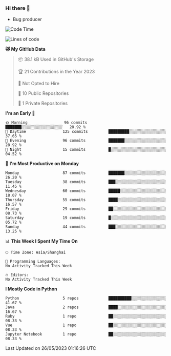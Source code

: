 ### Hi there 👋
* Bug producer
<!--START_SECTION:waka-->
![Code Time](http://img.shields.io/badge/Code%20Time-906%20hrs%2047%20mins-blue)

![Lines of code](https://img.shields.io/badge/From%20Hello%20World%20I%27ve%20Written-78.6%20thousand%20lines%20of%20code-blue)

**🐱 My GitHub Data** 

> 📦 38.1 kB Used in GitHub's Storage 
 > 
> 🏆 21 Contributions in the Year 2023
 > 
> 🚫 Not Opted to Hire
 > 
> 📜 10 Public Repositories 
 > 
> 🔑 1 Private Repositories 
 > 
**I'm an Early 🐤** 

```text
🌞 Morning                96 commits          ███████░░░░░░░░░░░░░░░░░░   28.92 % 
🌆 Daytime                125 commits         █████████░░░░░░░░░░░░░░░░   37.65 % 
🌃 Evening                96 commits          ███████░░░░░░░░░░░░░░░░░░   28.92 % 
🌙 Night                  15 commits          █░░░░░░░░░░░░░░░░░░░░░░░░   04.52 % 
```
📅 **I'm Most Productive on Monday** 

```text
Monday                   87 commits          ███████░░░░░░░░░░░░░░░░░░   26.20 % 
Tuesday                  38 commits          ███░░░░░░░░░░░░░░░░░░░░░░   11.45 % 
Wednesday                60 commits          █████░░░░░░░░░░░░░░░░░░░░   18.07 % 
Thursday                 55 commits          ████░░░░░░░░░░░░░░░░░░░░░   16.57 % 
Friday                   29 commits          ██░░░░░░░░░░░░░░░░░░░░░░░   08.73 % 
Saturday                 19 commits          █░░░░░░░░░░░░░░░░░░░░░░░░   05.72 % 
Sunday                   44 commits          ███░░░░░░░░░░░░░░░░░░░░░░   13.25 % 
```


📊 **This Week I Spent My Time On** 

```text
🕑︎ Time Zone: Asia/Shanghai

💬 Programming Languages: 
No Activity Tracked This Week

🔥 Editors: 
No Activity Tracked This Week
```

**I Mostly Code in Python** 

```text
Python                   5 repos             ██████████░░░░░░░░░░░░░░░   41.67 % 
Java                     2 repos             ████░░░░░░░░░░░░░░░░░░░░░   16.67 % 
Ruby                     1 repo              ██░░░░░░░░░░░░░░░░░░░░░░░   08.33 % 
Vue                      1 repo              ██░░░░░░░░░░░░░░░░░░░░░░░   08.33 % 
Jupyter Notebook         1 repo              ██░░░░░░░░░░░░░░░░░░░░░░░   08.33 % 
```




 Last Updated on 26/05/2023 01:16:26 UTC
<!--END_SECTION:waka-->
